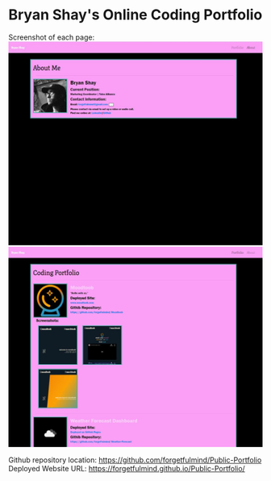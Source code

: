 # Bryan Shay's Online Coding Portfolio


Screenshot of each page:
![About Me Page](./imgs/deployed_screencap1.jpg)
![Portfolio Page](./imgs/deployed_screencap2.jpg)

Github repository location: https://github.com/forgetfulmind/Public-Portfolio
<br>
Deployed Website URL: https://forgetfulmind.github.io/Public-Portfolio/
